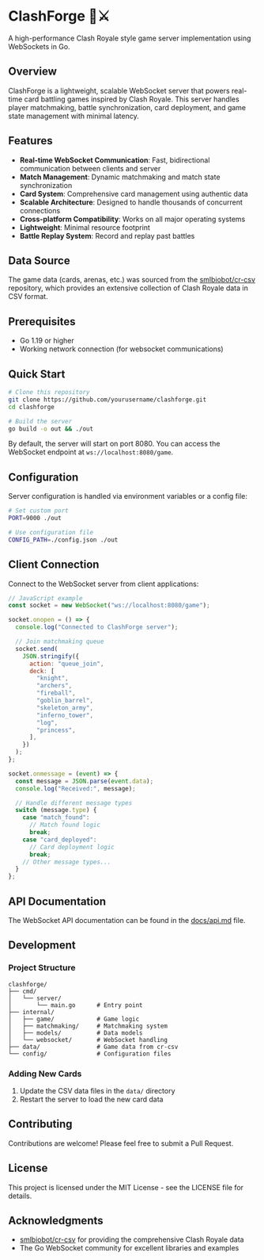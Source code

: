 # ClashForge 🏰⚔️

A high-performance Clash Royale style game server implementation using WebSockets in Go.

## Overview

ClashForge is a lightweight, scalable WebSocket server that powers real-time card battling games inspired by Clash Royale. This server handles player matchmaking, battle synchronization, card deployment, and game state management with minimal latency.

## Features

- **Real-time WebSocket Communication**: Fast, bidirectional communication between clients and server
- **Match Management**: Dynamic matchmaking and match state synchronization
- **Card System**: Comprehensive card management using authentic data
- **Scalable Architecture**: Designed to handle thousands of concurrent connections
- **Cross-platform Compatibility**: Works on all major operating systems
- **Lightweight**: Minimal resource footprint
- **Battle Replay System**: Record and replay past battles

## Data Source

The game data (cards, arenas, etc.) was sourced from the [smlbiobot/cr-csv](https://github.com/smlbiobot/cr-csv) repository, which provides an extensive collection of Clash Royale data in CSV format.

## Prerequisites

- Go 1.19 or higher
- Working network connection (for websocket communications)

## Quick Start

```bash
# Clone this repository
git clone https://github.com/yourusername/clashforge.git
cd clashforge

# Build the server
go build -o out && ./out
```

By default, the server will start on port 8080. You can access the WebSocket endpoint at `ws://localhost:8080/game`.

## Configuration

Server configuration is handled via environment variables or a config file:

```bash
# Set custom port
PORT=9000 ./out

# Use configuration file
CONFIG_PATH=./config.json ./out
```

## Client Connection

Connect to the WebSocket server from client applications:

```javascript
// JavaScript example
const socket = new WebSocket("ws://localhost:8080/game");

socket.onopen = () => {
  console.log("Connected to ClashForge server");

  // Join matchmaking queue
  socket.send(
    JSON.stringify({
      action: "queue_join",
      deck: [
        "knight",
        "archers",
        "fireball",
        "goblin_barrel",
        "skeleton_army",
        "inferno_tower",
        "log",
        "princess",
      ],
    })
  );
};

socket.onmessage = (event) => {
  const message = JSON.parse(event.data);
  console.log("Received:", message);

  // Handle different message types
  switch (message.type) {
    case "match_found":
      // Match found logic
      break;
    case "card_deployed":
      // Card deployment logic
      break;
    // Other message types...
  }
};
```

## API Documentation

The WebSocket API documentation can be found in the [docs/api.md](docs/api.md) file.

## Development

### Project Structure

```
clashforge/
├── cmd/
│   └── server/
│       └── main.go      # Entry point
├── internal/
│   ├── game/            # Game logic
│   ├── matchmaking/     # Matchmaking system
│   ├── models/          # Data models
│   └── websocket/       # WebSocket handling
├── data/                # Game data from cr-csv
└── config/              # Configuration files
```

### Adding New Cards

1. Update the CSV data files in the `data/` directory
2. Restart the server to load the new card data

## Contributing

Contributions are welcome! Please feel free to submit a Pull Request.

## License

This project is licensed under the MIT License - see the LICENSE file for details.

## Acknowledgments

- [smlbiobot/cr-csv](https://github.com/smlbiobot/cr-csv) for providing the comprehensive Clash Royale data
- The Go WebSocket community for excellent libraries and examples
